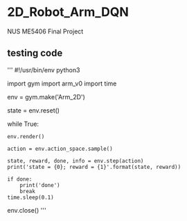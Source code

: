 # 2D_Robot_Arm_DQN
NUS ME5406 Final Project

## testing code
'''
#!/usr/bin/env python3

import gym
import arm_v0
import time

env = gym.make('Arm_2D')

state = env.reset()

while True:
    
    env.render()
    
    action = env.action_space.sample()
    
    state, reward, done, info = env.step(action)
    print('state = {0}; reward = {1}'.format(state, reward))
    
    if done:
        print('done')
        break
    time.sleep(0.1)

env.close()
'''
